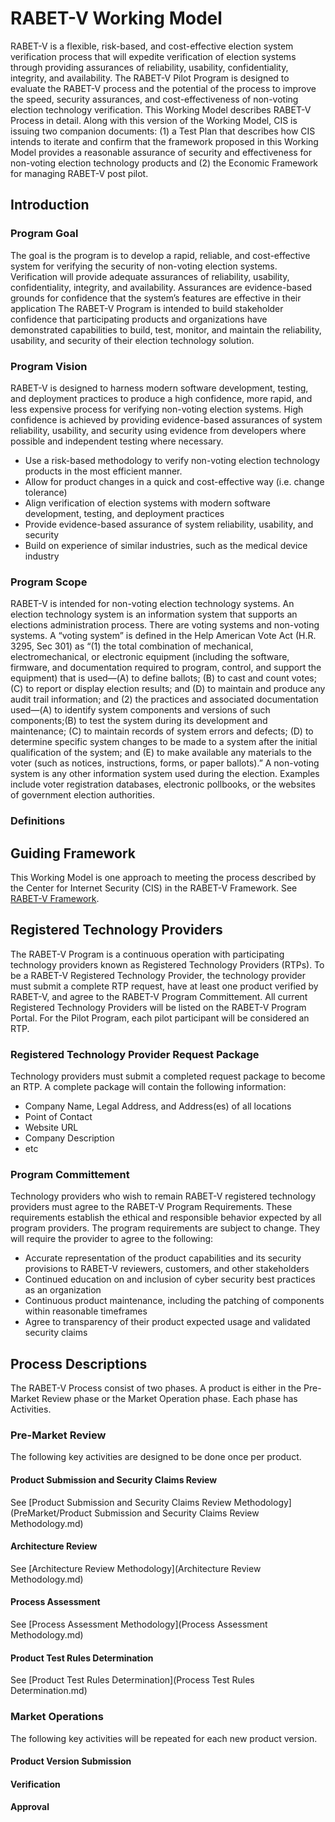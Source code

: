 # RABET-V Working Model
RABET-V is a flexible, risk-based, and cost-effective election system verification process that will expedite verification of election systems through providing assurances of reliability, usability, confidentiality, integrity, and availability. The RABET-V Pilot Program is designed to evaluate the RABET-V process and the potential of the process to improve the speed, security assurances, and cost-effectiveness of non-voting election technology verification. 
This Working Model describes RABET-V Process in detail. Along with this version of the Working Model, CIS is issuing two companion documents: (1) a Test Plan that describes how CIS intends to iterate and confirm that the framework proposed in this Working Model provides a reasonable assurance of security and effectiveness for non-voting election technology products and (2) the Economic Framework for managing RABET-V post pilot.

## Introduction
### Program Goal
The goal is the program is to develop a rapid, reliable, and cost-effective system for verifying the security of non-voting election systems. Verification will provide adequate assurances of reliability, usability,  confidentiality, integrity, and availability. Assurances are evidence-based grounds for confidence that the system’s features are effective in their application
The RABET-V Program is intended to build stakeholder confidence that participating products and organizations have demonstrated capabilities to build, test, monitor, and maintain the reliability, usability, and security of their election technology solution. 

### Program Vision
RABET-V is designed to harness modern software development, testing, and deployment practices to produce a high confidence, more rapid, and less expensive process for verifying non-voting election systems. High confidence is achieved by providing evidence-based assurances of system reliability, usability, and security using evidence from developers where possible and independent testing where necessary.
* Use a risk-based methodology to verify non-voting election technology products in the most efficient manner.
* Allow for product changes in a quick and cost-effective way (i.e. change tolerance)
* Align verification of election systems with modern software development, testing, and deployment practices
* Provide evidence-based assurance of system reliability, usability, and security 
* Build on experience of similar industries, such as the medical device industry

### Program Scope
RABET-V is intended for non-voting election technology systems. An election technology system is an information system that supports an elections administration process. There are voting systems and non-voting systems. A “voting system” is defined in the Help American Vote Act (H.R. 3295, Sec 301) as “(1) the total combination of mechanical, electromechanical, or electronic equipment (including the software, firmware, and documentation required to program, control, and support the equipment) that is used—(A) to define ballots; (B) to cast and count votes;(C) to report or display election results; and (D) to maintain and produce any audit trail information; and (2) the practices and associated documentation used—(A) to identify system components and versions of such components;(B) to test the system during its development and maintenance; (C) to maintain records of system errors and defects; (D) to determine specific system changes to be made to a system after the initial qualification of the system; and (E) to make available any materials to the voter (such as notices, instructions, forms, or paper ballots).” A non-voting system is any other information system used during the election. Examples include voter registration databases, electronic pollbooks, or the websites of government election authorities.
### Definitions


## Guiding Framework
This Working Model is one approach to meeting the process described by the Center for Internet Security (CIS) in the RABET-V Framework. 
See [RABET-V Framework](RabetVFramework.md).

## Registered Technology Providers
The RABET-V Program is a continuous operation with participating technology providers known as Registered Technology Providers (RTPs). To be a RABET-V Registered Technology Provider, the technology provider must submit a complete RTP request, have at least one product verified by RABET-V, and agree to the RABET-V Program Committement. All current Registered Technology Providers will be listed on the RABET-V Program Portal. For the Pilot Program, each pilot participant will be considered an RTP. 

### Registered Technology Provider Request Package
Technology providers must submit a completed request package to become an RTP. A complete package will contain the following information: 
* Company Name, Legal Address, and Address(es) of all locations
* Point of Contact
* Website URL
* Company Description
* etc

### Program Committement

Technology providers who wish to remain RABET-V registered technology providers must agree to the RABET-V Program Requirements. These requirements establish the ethical and responsible behavior expected by all program providers. The program requirements are subject to change. They will require the provider to agree to the following:
* Accurate representation of the product capabilities and its security provisions to RABET-V reviewers, customers, and other stakeholders
* Continued education on and inclusion of cyber security best practices as an organization
* Continuous product maintenance, including the patching of components within reasonable timeframes
* Agree to transparency of their product expected usage and validated security claims

## Process Descriptions
The RABET-V Process consist of two phases. A product is either in the Pre-Market Review phase or the Market Operation phase. Each phase has Activities. 

### Pre-Market Review
The following key activities are designed to be done once per product.
#### Product Submission and Security Claims Review
See [Product Submission and Security Claims Review Methodology](PreMarket/Product Submission and Security Claims Review Methodology.md)
#### Architecture Review
See [Architecture Review Methodology](Architecture Review Methodology.md)
#### Process Assessment
See [Process Assessment Methodology](Process Assessment Methodology.md)
#### Product Test Rules Determination
See [Product Test Rules Determination](Process Test Rules Determination.md)

### Market Operations
The following key activities will be repeated for each new product version.
#### Product Version Submission

#### Verification
#### Approval

